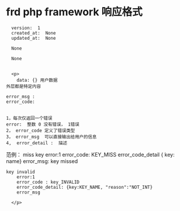 
  # frd php framework  响应格式

      version:  1
      created_at:  None
      updated_at:  None

      None

      None


      <p>
      	data: {} 用户数据
	外层都是特定内容

	error_msg :  
	error_code:  
	

	1，每次仅返回一个错误
	error:  整数 0 没有错误， 1错误
	2， error_code 定义了错误类型
	3， error_msg  可以直接输出给用户的信息
	4,	error_detail :  描述

范例：
	miss key
		error:1
		error_code: KEY_MISS
		error_code_detail  { key: name}
		error_msg:  key missed 


	key invalid
		error:1
		error_code : key_INVALID
		error_code_detail: {key:KEY_NAME, "reason":"NOT_INT}
		error_msg 

      </p>

  